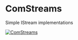 # ComStreams
Simple IStream implementations

[![ComStreams](https://img.shields.io/nuget/v/ComStreams.svg?style=flat-square)](https://www.nuget.org/packages/ComStreams)

